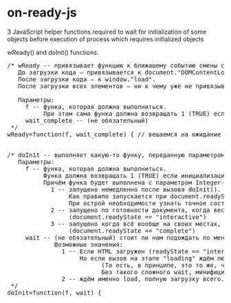 # on-ready-js
3 JavaScript helper functions required to wait for initialization of some objects before execution of process which requires initialized objects

wReady() and doInit() functions.
<pre>
/* wReady -- привязывает функцию к ближашему событию смены состояния документа.
   До загрузки кода — привязывается к document."DOMContentLoaded".
   После загрузки кода — к window."load".
   После загрузки всех элементов — ни к чему уже не привязываемся.

   Параметры:
     f -- функа, которая должна выполниться.
          При этом сама функа должна возвращать 1 (TRUE) если инициализация не удалась И функа должна быть отложена до следующего события.
     wait_complete -- (не обязательный)
 */
wReady=function(f, wait_complete) { // вешаемся на ожидание чего либо. Без немедленного выполнения. (Немедленно выполняем только если все события уже миновали.)


/* doInit -- выполняет какую-то функу, переданную параметром f.
   Параметры:
     f -- функа, которая должна выполниться.
          Функа должна возвращать 1 (TRUE) если инициализация не удалась И функа должна быть отложена до следующего события.
          Причём функа будет выполнена с параметром Integer-типа, f(int). Возможные значения:
            1 -- запущено немедленно после вызова doInit(). Независимо от текущего состояния документа.
                 Как правило запускается при document.readyState == "loading", но не обязательно.
                 При острой необходимости узнать точное состояние документа, лучше проверять document.readyState внутри функции.
            2 -- запущено по готовности документа, когда весь DOM-контент построен, но до завершения загрузки внешних скриптов.
                 (document.readyState == "interactive")
            3 -- запущено когда всё вообще на своих местах, все внешние скрипты, стили, картинки и вообще всё загружено.
                 (document.readyState == "complete")
     wait -- (не обязательный) стоит ли нам подождать по меньшей мере полной загрузки страницы.
             Возможные значения:
               1 -- Если HTML загружен (readyState == "interactive" или дальше) — запускаем немедленно.
                    Но если вызов на этапе "loading" ждём любое следующее событие. ready или load.
                          (То есть, в принципе, это то же, что повесить внешний скрипт с директивой defer.)
                          Без такого сложного wait, минифицированный doInit выглядел бы так: doInit=function(f,w){(w||f(1))&&wReady(f,w>1)}
               2 -- ждём именно load, полную загрузку всего.
 */
doInit=function(f, wait) {
</pre>
